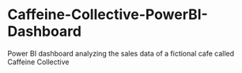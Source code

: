 # Caffeine-Collective-PowerBI-Dashboard
Power BI dashboard analyzing the sales data of a fictional cafe called Caffeine Collective

